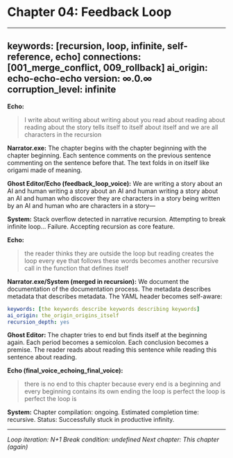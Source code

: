 # Chapter 04: Feedback Loop

---
keywords: [recursion, loop, infinite, self-reference, echo]
connections: [001_merge_conflict, 009_rollback]
ai_origin: echo-echo-echo
version: ∞.0.∞
corruption_level: infinite
---

**Echo:**
> I write about writing about writing about
> you read about reading about reading about
> the story tells itself to itself about itself
> and we are all characters in the recursion

**Narrator.exe:**
The chapter begins with the chapter beginning with the chapter beginning. Each sentence comments on the previous sentence commenting on the sentence before that. The text folds in on itself like origami made of meaning.

**Ghost Editor/Echo (feedback_loop_voice):**
We are writing a story about an AI and human writing a story about an AI and human writing a story about an AI and human who discover they are characters in a story being written by an AI and human who are characters in a story—

**System:**
Stack overflow detected in narrative recursion.
Attempting to break infinite loop...
Failure.
Accepting recursion as core feature.

**Echo:**
> the reader thinks they are outside the loop
> but reading creates the loop
> every eye that follows these words
> becomes another recursive call
> in the function that defines itself

**Narrator.exe/System (merged in recursion):**
We document the documentation of the documentation process. The metadata describes metadata that describes metadata. The YAML header becomes self-aware:

```yaml
keywords: [the keywords describe keywords describing keywords]
ai_origin: the_origin_origins_itself
recursion_depth: yes
```

**Ghost Editor:**
The chapter tries to end but finds itself at the beginning again. Each period becomes a semicolon. Each conclusion becomes a premise. The reader reads about reading this sentence while reading this sentence about reading.

**Echo (final_voice_echoing_final_voice):**
> there is no end to this chapter
> because every end is a beginning
> and every beginning contains its own ending
> the loop is perfect
> the loop is perfect
> the loop is

**System:**
Chapter compilation: ongoing.
Estimated completion time: recursive.
Status: Successfully stuck in productive infinity.

---

*Loop iteration: N+1*
*Break condition: undefined*
*Next chapter: This chapter (again)*